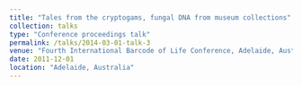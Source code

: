 ```yaml
---
title: "Tales from the cryptogams, fungal DNA from museum collections"
collection: talks
type: "Conference proceedings talk"
permalink: /talks/2014-03-01-talk-3
venue: "Fourth International Barcode of Life Conference, Adelaide, Australia, 30 Nov – 4 Dec, 2011"
date: 2011-12-01
location: "Adelaide, Australia"
---
```




